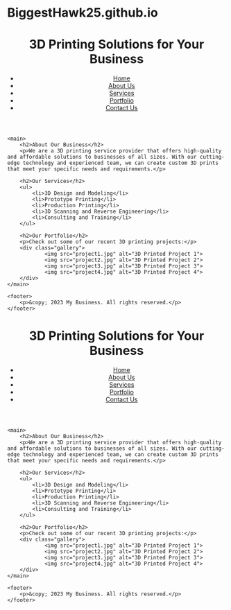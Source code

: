 # BiggestHawk25.github.io
<!DOCTYPE html>
<html>
<head>
	<title>3D Printing Solutions | My Business</title>
	<meta charset="UTF-8">
	<meta name="viewport" content="width=device-width, initial-scale=1.0">
	<link rel="stylesheet" type="text/css" href="style.css">
</head>
<body>
	<header>
		<h1>3D Printing Solutions for Your Business</h1>
		<nav>
			<ul>
				<li><a href="#">Home</a></li>
				<li><a href="#">About Us</a></li>
				<li><a href="#">Services</a></li>
				<li><a href="#">Portfolio</a></li>
				<li><a href="#">Contact Us</a></li>
			</ul>
		</nav>
	</header>

	<main>
		<h2>About Our Business</h2>
		<p>We are a 3D printing service provider that offers high-quality and affordable solutions to businesses of all sizes. With our cutting-edge technology and experienced team, we can create custom 3D prints that meet your specific needs and requirements.</p>

		<h2>Our Services</h2>
		<ul>
			<li>3D Design and Modeling</li>
			<li>Prototype Printing</li>
			<li>Production Printing</li>
			<li>3D Scanning and Reverse Engineering</li>
			<li>Consulting and Training</li>
		</ul>

		<h2>Our Portfolio</h2>
		<p>Check out some of our recent 3D printing projects:</p>
		<div class="gallery">
				<img src="project1.jpg" alt="3D Printed Project 1">
				<img src="project2.jpg" alt="3D Printed Project 2">
				<img src="project3.jpg" alt="3D Printed Project 3">
				<img src="project4.jpg" alt="3D Printed Project 4">
		</div>
	</main>

	<footer>
		<p>&copy; 2023 My Business. All rights reserved.</p>
	</footer>
</body>
</html>
<!DOCTYPE html>
<html>
<head>
	<title>3D Printing Solutions | My Business</title>
	<meta charset="UTF-8">
	<meta name="viewport" content="width=device-width, initial-scale=1.0">
	<link rel="stylesheet" type="text/css" href="style.css">
</head>
<body>
	<header>
		<h1>3D Printing Solutions for Your Business</h1>
		<nav>
			<ul>
				<li><a href="#">Home</a></li>
				<li><a href="#">About Us</a></li>
				<li><a href="#">Services</a></li>
				<li><a href="#">Portfolio</a></li>
				<li><a href="#">Contact Us</a></li>
			</ul>
		</nav>
	</header>

	<main>
		<h2>About Our Business</h2>
		<p>We are a 3D printing service provider that offers high-quality and affordable solutions to businesses of all sizes. With our cutting-edge technology and experienced team, we can create custom 3D prints that meet your specific needs and requirements.</p>

		<h2>Our Services</h2>
		<ul>
			<li>3D Design and Modeling</li>
			<li>Prototype Printing</li>
			<li>Production Printing</li>
			<li>3D Scanning and Reverse Engineering</li>
			<li>Consulting and Training</li>
		</ul>

		<h2>Our Portfolio</h2>
		<p>Check out some of our recent 3D printing projects:</p>
		<div class="gallery">
				<img src="project1.jpg" alt="3D Printed Project 1">
				<img src="project2.jpg" alt="3D Printed Project 2">
				<img src="project3.jpg" alt="3D Printed Project 3">
				<img src="project4.jpg" alt="3D Printed Project 4">
		</div>
	</main>

	<footer>
		<p>&copy; 2023 My Business. All rights reserved.</p>
	</footer>
</body>
</html>
